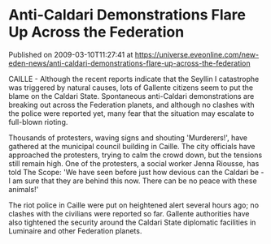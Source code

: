 # Anti-Caldari Demonstrations Flare Up Across the Federation
Published on 2009-03-10T11:27:41 at https://universe.eveonline.com/new-eden-news/anti-caldari-demonstrations-flare-up-across-the-federation

CAILLE - Although the recent reports indicate that the Seyllin I catastrophe was triggered by natural causes, lots of Gallente citizens seem to put the blame on the Caldari State. Spontaneous anti-Caldari demonstrations are breaking out across the Federation planets, and although no clashes with the police were reported yet, many fear that the situation may escalate to full-blown rioting.   
  
Thousands of protesters, waving signs and shouting 'Murderers!', have gathered at the municipal council building in Caille. The city officials have approached the protesters, trying to calm the crowd down, but the tensions still remain high. One of the protesters, a social worker Jenna Riousse, has told The Scope: 'We have seen before just how devious can the Caldari be - I am sure that they are behind this now. There can be no peace with these animals!'  
  
The riot police in Caille were put on heightened alert several hours ago; no clashes with the civilians were reported so far. Gallente authorities have also tightened the security around the Caldari State diplomatic facilities in Luminaire and other Federation planets.
